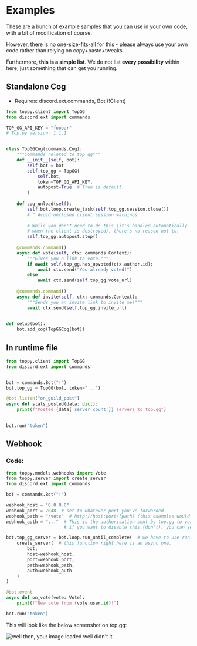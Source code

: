# Examples
These are a bunch of example samples that you can use in your own code,
with a bit of modification of course.

However, there is no one-size-fits-all for this - please always use your own code
rather than relying on copy+paste+tweaks.

Furthermore, **this is a simple list**. We do not list **every possibility** within here,
just something that can get you running.

## Standalone Cog

* Requires: discord.ext.commands, Bot (!Client)

```python
from toppy.client import TopGG
from discord.ext import commands

TOP_GG_API_KEY = "foobar"
# Top.py version: 1.1.1


class TopGGCog(commands.Cog):
    """Commands related to top.gg"""
    def __init__(self, bot):
        self.bot = bot
        self.top_gg = TopGG(
            self.bot,
            token=TOP_GG_API_KEY,
            autopost=True  # True is default.
        )
    
    def cog_unload(self):
        self.bot.loop.create_task(self.top_gg.session.close())
        # ^ Avoid unclosed client session warnings
        
        # While you don't need to do this (it's handled automatically 
        # when the client is destroyed), there's no reason not to.
        self.top_gg.autopost.stop()
    
    @commands.command()
    async def vote(self, ctx: commands.Context):
        """Gives you a link to vote."""
        if await self.top_gg.has_upvoted(ctx.author.id):
            await ctx.send("You already voted!")
        else:
            await ctx.send(self.top_gg.vote_url)
            
    @commands.command()
    async def invite(self, ctx: commands.Context):
        """Sends you an invite link to invite me!"""
        await ctx.send(self.top_gg.invite_url)
        

def setup(bot):
    bot.add_cog(TopGGCog(bot))

```


## In runtime file

```python
from toppy.client import TopGG
from discord.ext import commands


bot = commands.Bot("!")
bot.top_gg = TopGG(bot, token="...")

@bot.listen("on_guild_post")
async def stats_posted(data: dict):
    print(f"Posted {data['server_count']} servers to top.gg")
    

bot.run("token")
```

## Webhook
### Code:
```python
from toppy.models.webhooks import Vote
from toppy.server import create_server
from discord.ext import commands

bot = commands.Bot("!")

webhook_host = "0.0.0.0"
webhook_port = 2048  # set to whatever port you've forwarded
webhook_path = "/vote"  # http://host:port/[path] (this examples would be :port/vote)
webhook_auth = "..."  # This is the authorisation sent by top.gg to verify that their request is real.
                      # if you want to disable this (don't), you can set it to `None`.

bot.top_gg_server = bot.loop.run_until_complete(  # we have to use run until complete as
    create_server(  # this function right here is an async one.
        bot,
        host=webhook_host,
        port=webhook_port,
        path=webhook_path,
        auth=webhook_auth
    )
)

@bot.event
async def on_vote(vote: Vote):
    print(f"New vote from {vote.user.id}!")

bot.run("token")
```

This will look like the below screenshot on top.gg:

![well then, your image loaded well didn't it](https://cdn.discordapp.com/attachments/635528394033070090/846768933981126706/unknown.png)
